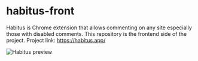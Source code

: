 # habitus-front

Habitus is Chrome extension that allows commenting on any site especially those with disabled comments. This repository is the frontend side of the project. Project link: https://habitus.app/

![Habitus preview](https://i.ibb.co/WshmvpH/habitus-disabled-comments.png)
